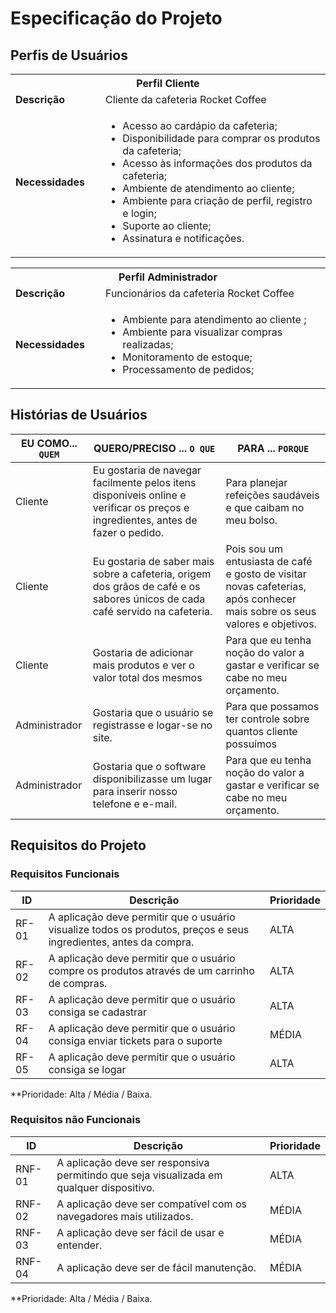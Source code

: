 # Especificação do Projeto

## Perfis de Usuários

<table>
<tbody>
<tr align=center>
<th colspan="2">Perfil Cliente </th>
</tr>
<tr>
<td width="150px"><b>Descrição</b></td>
<td width="600px">Cliente da cafeteria Rocket Coffee</td>
</tr>
<tr>
<td><b>Necessidades</b></td>
<td>  
      
- Acesso ao cardápio da cafeteria;
- Disponibilidade para comprar os produtos da cafeteria;
- Acesso às informações dos produtos da cafeteria;
- Ambiente de atendimento ao cliente;
- Ambiente para criação de perfil, registro e login;
- Suporte ao cliente;
- Assinatura e notificações.

</td>
</tr>
</tbody>
</table>

<table>
<tbody>
<tr align=center>
<th colspan="2">Perfil Administrador </th>
</tr>
<tr>
<td width="150px"><b>Descrição</b></td>
<td width="600px">Funcionários da cafeteria Rocket Coffee</td>
</tr>
<tr>
<td><b>Necessidades</b></td>
<td>  
      
- Ambiente para atendimento ao cliente ;
- Ambiente para visualizar compras realizadas;
- Monitoramento de estoque;
- Processamento de pedidos;

</td>
</tr>
</tbody>
</table>


## Histórias de Usuários

|EU COMO... `QUEM`   | QUERO/PRECISO ... `O QUE` |PARA ... `PORQUE`                 |
| --- | --- | --- |
|Cliente | Eu gostaria de navegar facilmente pelos itens disponíveis online e verificar os preços e ingredientes, antes de fazer o pedido.| Para planejar refeições saudáveis e que caibam no meu bolso.|
|Cliente | Eu gostaria de saber mais sobre a cafeteria, origem dos grãos de café e os sabores únicos de cada café servido na cafeteria.| Pois sou um entusiasta de café e gosto de visitar novas  cafeterias, após conhecer mais sobre os seus valores e objetivos.|
| Cliente | Gostaria de adicionar mais produtos e ver o valor total dos mesmos | Para que eu tenha noção do valor a gastar e verificar se cabe no meu orçamento. |
| Administrador | Gostaria que o usuário  se registrasse e logar-se no site. | Para que possamos ter controle sobre quantos cliente possuímos |
| Administrador |Gostaria que o software disponibilizasse um lugar para inserir nosso telefone e e-mail.  | Para que eu tenha noção do valor a gastar e verificar se cabe no meu orçamento. |


## Requisitos do Projeto

### Requisitos Funcionais

|  ID   |                                               Descrição                                                          | Prioridade |
| --- | --- | --- |
| RF-01 | A aplicação deve permitir que o usuário visualize todos os produtos, preços e seus ingredientes, antes da compra. |    ALTA    | 
| RF-02 | A aplicação deve permitir que o usuário compre os produtos através de um carrinho de compras.                     |    ALTA    |
| RF-03 | A aplicação deve permitir que o usuário consiga se cadastrar                                                      |    ALTA    |
| RF-04 | A aplicação deve permitir que o usuário consiga enviar tickets para o suporte                                     |    MÉDIA   |
| RF-05 | A aplicação deve permitir que o usuário consiga se logar                                                          |    ALTA    |

**Prioridade: Alta / Média / Baixa. 

### Requisitos não Funcionais

|   ID   |                                 Descrição                                               | Prioridade |
| --- | --- | --- |
| RNF-01 | A aplicação deve ser responsiva permitindo que seja visualizada em qualquer dispositivo. |    ALTA    | 
| RNF-02 | A aplicação deve ser compatível com os navegadores mais utilizados.                      |    MÉDIA   |
| RNF-03 | A aplicação deve ser fácil de usar e entender.                                           |    MÉDIA   |
| RNF-04 | A aplicação deve ser de fácil manutenção.                                                |    MÉDIA   |

**Prioridade: Alta / Média / Baixa. 


